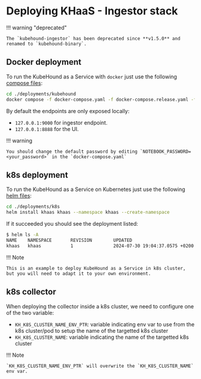 # Deploying KHaaS - Ingestor stack

!!! warning "deprecated"

    The `kubehound-ingestor` has been deprecated since **v1.5.0** and renamed to `kubehound-binary`.

## Docker deployment

To run the KubeHound as a Service with `docker` just use the following [compose files](https://github.com/DataDog/KubeHound/tree/main/deployments/kubehound):

```bash
cd ./deployments/kubehound
docker compose -f docker-compose.yaml -f docker-compose.release.yaml -f docker-compose.release.ingestor.yaml up -d
```

By default the endpoints are only exposed locally:

- `127.0.0.1:9000` for ingestor endpoint.
- `127.0.0.1:8888` for the UI.

!!! warning

    You should change the default password by editing `NOTEBOOK_PASSWORD=<your_password>` in the `docker-compose.yaml`

## k8s deployment

To run the KubeHound as a Service on Kubernetes just use the following [helm files](https://github.com/DataDog/KubeHound/tree/main/deployments/k8s):

```bash
cd ./deployments/k8s
helm install khaas khaas --namespace khaas --create-namespace
```

If it succeeded you should see the deployment listed:

```bash
$ helm ls -A
NAME    NAMESPACE       REVISION        UPDATED                                 STATUS          CHART              APP VERSION
khaas   khaas           1               2024-07-30 19:04:37.0575 +0200 CEST     deployed        kubehound-0.0.1
```

!!! Note

    This is an example to deploy KubeHound as a Service in k8s cluster, but you will need to adapt it to your own environment.

## k8s collector

When deploying the collector inside a k8s cluster, we need to configure one of the two variable:

- `KH_K8S_CLUSTER_NAME_ENV_PTR`: variable indicating env var to use from the k8s cluster/pod to setup the name of the targetted k8s cluster
- `KH_K8S_CLUSTER_NAME`: variable indicating the name of the targetted k8s cluster

!!! Note

    `KH_K8S_CLUSTER_NAME_ENV_PTR` will overwrite the `KH_K8S_CLUSTER_NAME` env var.
